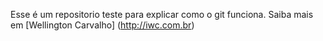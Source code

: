 Esse é um repositorio teste para explicar como o git funciona.
Saiba mais em [Wellington Carvalho] (http://iwc.com.br)
